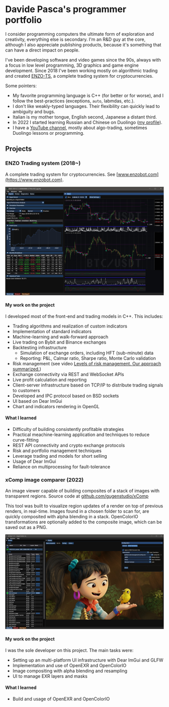 # Davide Pasca's programmer portfolio

I consider programming computers the ultimate form of exploration and creativity, everything else is secondary. I'm an R&D guy at the core, although I also appreciate publishing products, because it's something that can have a direct impact on people.

I've been developing software and video games since the 90s, always with a focus in low level programming, 3D graphics and game engine development. Since 2018 I've been working mostly on algorithmic trading and created [ENZO-TS](https://www.enzobot.com), a complete trading system for cryptocurrencies.

Some pointers:
- My favorite programming language is C++ (for better or for worse), and I follow the best-practices (exceptions, `auto`, labmdas, etc.).
- I don't like weakly-typed languages. Their flexibility can quickly lead to ambiguity and bugs.
- Italian is my mother tongue, English second, Japanese a distant third.
- In 2022 I started learning Russian and Chinese on Duolingo ([my profile](https://www.duolingo.com/profile/TheCrib)).
- I have a [YouTube channel](https://www.youtube.com/c/DavidePasca), mostly about algo-trading, sometimes Duolingo lessons or programming.

## Projects

### ENZO Trading system (2018~)

A complete trading system for cryptocurrencies. See [www.enzobot.com](https://www.enzobot.com).

![](/images/20221017_tsp_with_indicators.png)

#### My work on the project

I developed most of the front-end and trading models in C++. This includes:

- Trading algorithms and realization of custom indicators
- Implementation of standard indicators
- Machine-learning and walk-forward approach
- Live trading on Bybit and Binance exchanges
- Backtesting infrastructure
  - Simulation of exchange orders, including HFT (sub-minute) data
  - Reporting: P&L, Calmar ratio, Sharpe ratio, Monte Carlo validation
- Risk management (see video [Levels of risk management. Our approach summarized.](https://youtu.be/09yW6IgQkqA))
- Exchange connectivity via REST and WebSocket APIs
- Live profit calculation and reporting
- Client-server infrastructure based on TCP/IP to distribute trading signals to customers
- Developed and IPC protocol based on BSD sockets
- UI based on Dear ImGui
- Chart and indicators rendering in OpenGL

#### What I learned

- Difficulty of building consistently profitable strategies
- Practical meachine-learning application and techniques to reduce curve-fitting
- REST API connectivity and crypto exchange protocols
- Risk and portfolio management techniques
- Leverage trading and models for short selling
- Usage of Dear ImGui
- Reliance on multiprocessing for fault-tolerance

### xComp image comparer (2022)

An image viewer capable of building composites of a stack of images with transparent regions. Source code at [github.com/gugenstudio/xComp](https://github.com/gugenstudio/xComp)

This tool was built to visualize region updates of a render on top of previous renders, in real-time. Images found in a chosen folder to scan for, are quickly composited with alpha blending in a stack. OpenColorIO transformations are optionally added to the composite image, which can be saved out as a PNG.

![](https://raw.githubusercontent.com/gugenstudio/xComp/master/apps/docs/xcomp_sshot_01.jpg)

#### My work on the project

I was the sole developer on this project. The main tasks were:

- Setting up an multi-platform UI infrastructure with Dear ImGui and GLFW
- Implementation and use of OpenEXR and OpenColorIO
- Image compositing with alpha blending and resampling
- UI to manage EXR layers and masks

#### What I learned

- Build and usage of OpenEXR and OpenColorIO
